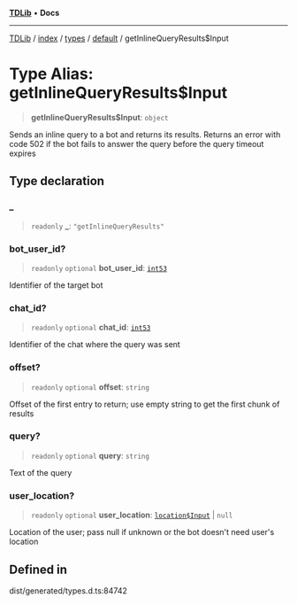 [**TDLib**](../../../../../../README.md) • **Docs**

***

[TDLib](../../../../../../modules.md) / [index](../../../../../README.md) / [types](../../../README.md) / [default](../README.md) / getInlineQueryResults$Input

# Type Alias: getInlineQueryResults$Input

> **getInlineQueryResults$Input**: `object`

Sends an inline query to a bot and returns its results. Returns an error with code 502 if the bot fails to answer the query before the query timeout expires

## Type declaration

### \_

> `readonly` **\_**: `"getInlineQueryResults"`

### bot\_user\_id?

> `readonly` `optional` **bot\_user\_id**: [`int53`](int53.md)

Identifier of the target bot

### chat\_id?

> `readonly` `optional` **chat\_id**: [`int53`](int53.md)

Identifier of the chat where the query was sent

### offset?

> `readonly` `optional` **offset**: `string`

Offset of the first entry to return; use empty string to get the first chunk of results

### query?

> `readonly` `optional` **query**: `string`

Text of the query

### user\_location?

> `readonly` `optional` **user\_location**: [`location$Input`](location$Input.md) \| `null`

Location of the user; pass null if unknown or the bot doesn't need user's location

## Defined in

dist/generated/types.d.ts:84742

